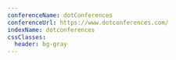 ```yaml
---
conferenceName: dotConferences
conferenceUrl: https://www.dotconferences.com/
indexName: dotconferences
cssClasses:
  header: bg-gray
---
```


